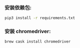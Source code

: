 ### 安装依赖包:

```bash
pip3 install -r requirements.txt
```

### 安装 chromedriver:

```bash
brew cask install chromedriver
```

